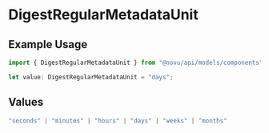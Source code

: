 # DigestRegularMetadataUnit

## Example Usage

```typescript
import { DigestRegularMetadataUnit } from "@novu/api/models/components";

let value: DigestRegularMetadataUnit = "days";
```

## Values

```typescript
"seconds" | "minutes" | "hours" | "days" | "weeks" | "months"
```